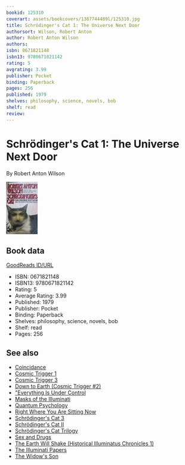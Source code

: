 ```yaml
---
bookid: 125310
coverart: assets/bookcovers/1387744489l/125310.jpg
title: Schrödinger's Cat 1: The Universe Next Door
authorsort: Wilson, Robert Anton
author: Robert Anton Wilson
authors: 
isbn: 0671821148
isbn13: 9780671821142
rating: 5
avgrating: 3.99
publisher: Pocket
binding: Paperback
pages: 256
published: 1979
shelves: philosophy, science, novels, bob
shelf: read
review: 
---
```


# Schrödinger's Cat 1: The Universe Next Door

By Robert Anton Wilson

![](../../assets/bookcovers/1387744489l/125310.jpg)

## Book data

[GoodReads ID/URL](https://www.goodreads.com/book/show/125310)

- ISBN: 0671821148
- ISBN13: 9780671821142
- Rating: 5
- Average Rating: 3.99
- Published: 1979
- Publisher: Pocket
- Binding: Paperback
- Shelves: philosophy, science, novels, bob
- Shelf: read
- Pages: 256


## See also

- [Coincidance](Coincidance-_A_Head_Test.md)
- [Cosmic Trigger 1](Cosmic_Trigger_1-_Final_Secret_of_the_Illuminati.md)
- [Cosmic Trigger 3](Cosmic_Trigger_3-_My_Life_After_Death.md)
- [Down to Earth (Cosmic Trigger #2)](Down_to_Earth_Cosmic_Trigger_2.md)
- ["Everything Is Under Control](Everything_Is_Under_Control-_Conspiracies__Cults_and_Cover-ups.md)
- [Masks of the Illuminati](Masks_of_the_Illuminati.md)
- [Quantum Psychology](Quantum_Psychology-_How_Brain_Software_Programs_You_and_Your_World.md)
- [Right Where You Are Sitting Now](Right_Where_You_Are_Sitting_Now.md)
- [Schrödinger's Cat 3](Schrödingers_Cat_3-_The_Homing_Pigeons.md)
- [Schrödinger's Cat II](Schrödingers_Cat_II-_The_Trick_Top_Hat.md)
- [Schrödinger's Cat Trilogy](Schrödingers_Cat_Trilogy.md)
- [Sex and Drugs](Sex_and_Drugs-_A_Journey_Beyond_Limits.md)
- [The Earth Will Shake (Historical Illuminatus Chronicles 1)](The_Earth_Will_Shake_Historical_Illuminatus_Chronicles_1.md)
- [The Illuminati Papers](The_Illuminati_Papers.md)
- [The Widow's Son](The_Widows_Son.md)

